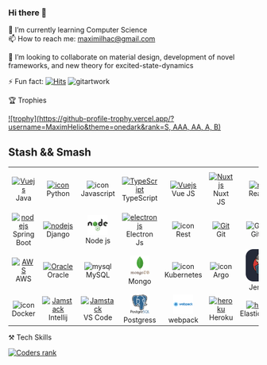 ### Hi there 👋

🌱 I’m currently learning Computer Science <br>
📫 How to reach me: maximilhac@gmail.com

👯 I’m looking to collaborate on material design, development of novel frameworks, and new theory for excited-state-dynamics

⚡ Fun fact: [![Hits](https://hits.seeyoufarm.com/api/count/incr/badge.svg?url=https%3A%2F%2Fgithub.com%2Fgosunyoung%2Fgosunyoung&count_bg=%233A7CA7&title_bg=%23D2D5D1&icon=reactos.svg&icon_color=%23C38B8B&title=hits&edge_flat=false)](https://hits.seeyoufarm.com)
![gitartwork](https://raw.githubusercontent.com/kknni/gitartwork/main/gitartwork.svg)

🏆 Trophies

[![trophy](https://github-profile-trophy.vercel.app/?username=MaximHelio&theme=onedark&rank=S, AAA, AA, A, B)](https://github.com/MaximHelio/github-profile-trophy)

## Stash && Smash

<table align="center">
    <td align="center" width="96">
      <a href="#vuejs">
        <img src="https://techstack-generator.vercel.app/java-icon.svg" width="48" height="48" alt="Vuejs" />
      </a>
      <br>Java
    </td>
    <td align="center" width="96">
      <a href="#macropower-tech">
        <img src="https://techstack-generator.vercel.app/python-icon.svg" alt="icon" width="65" height="65" />
      </a>
      <br>Python
    </td>
    <td align="center" width="96">
        <img src="https://techstack-generator.vercel.app/js-icon.svg" alt="icon" width="65" height="65" />
      <br>Javascript
    </td>
    <td align="center" width="96">
      <a href="#ts">
        <img src="https://techstack-generator.vercel.app/ts-icon.svg" width="48" height="48" alt="TypeScript" />
      </a>
      <br>TypeScript
    </td>
    <td align="center" width="96">
      <a href="#vuejs">
        <img src="https://www.vectorlogo.zone/logos/vuejs/vuejs-icon.svg" width="48" height="48" alt="Vuejs" />
      </a>
      <br>Vue JS
    </td>
     <td align="center" width="96">
      <a href="#suhailkakar-tech">
        <img src="https://www.vectorlogo.zone/logos/nuxtjs/nuxtjs-icon.svg" width="48" height="48" alt="Nuxtjs" />
      </a>
      <br>Nuxt JS
    </td>
    <td align="center"  width="96">
      <a href="https://reactjs.org/" target="_blank"> <img src="https://techstack-generator.vercel.app/react-icon.svg" alt="react" width="40" height="40"/> </a> 
      <br>React js
    </td>
    <td align="center" width="96">
      <a href="#macropower-tech">
        <img src="https://github.com/tandpfun/skill-icons/blob/main/icons/Fortran.svg" alt="icon" width="65" height="65" />
      </a>
      <br>Fortran
    </td>
</tr>

<tr>
    <td align="center"  width="96">
     <a href="https://nodejs.org" target="_blank"> <img src="https://logodix.com/logo/1614368.png" alt="nodejs" width="40" height="40"/> </a>
      <br>Spring Boot
    </td>
    <td align="center"  width="96">
     <a href="https://nodejs.org" target="_blank"> <img src="https://techstack-generator.vercel.app/django-icon.svg" alt="nodejs" width="40" height="40"/> </a>
      <br>Django
    </td>
    <td align="center"  width="96">
     <a href="https://nodejs.org" target="_blank"> <img src="https://raw.githubusercontent.com/devicons/devicon/master/icons/nodejs/nodejs-original-wordmark.svg" alt="nodejs" width="40" height="40"/> </a>
      <br>Node js
    </td>
    <td align="center"  width="96">
     <a href="https://nodejs.org" target="_blank"> <img src="https://upload.wikimedia.org/wikipedia/commons/thumb/9/91/Electron_Software_Framework_Logo.svg/256px-Electron_Software_Framework_Logo.svg.png?20190331235051" alt="electronjs" width="40" height="40"/> </a>
      <br>Electron Js
    </td>
    <td align="center" width="96">
        <img src="https://techstack-generator.vercel.app/restapi-icon.svg" alt="icon" width="65" height="65" />
      <br>Rest
    </td>
    <td align="center" width="96">
      <a href="#git" >
        <img src="https://upload.wikimedia.org/wikipedia/commons/thumb/3/3f/Git_icon.svg/1200px-Git_icon.svg.png" width="48" height="48" alt="Git" />
      </a>
      <br>Git
    </td>
    <td align="center" width="96">
        <img src="https://techstack-generator.vercel.app/github-icon.svg" width="48" height="48" alt="GitHub" />
      <br>Github
    </td>
    <td align="center"  width="96">
        <img src="https://user-images.githubusercontent.com/25181517/192108376-c675d39b-90f6-4073-bde6-5a9291644657.png" width="48" height="48" alt="GitLab" />
      <br>GitLab
    </td>
</tr>
<tr>
    <td align="center" width="96">
      <a href="#laravel">
        <img src="https://techstack-generator.vercel.app/aws-icon.svg" width="48" height="48" alt="AWS" />
      </a>
      <br>AWS
    </td>
    <td align="center" width="96">
      <a href="#laravel">
        <img src="https://e7.pngegg.com/pngimages/263/506/png-clipart-oracle-logo-illustration-oracle-database-oracle-corporation-postgresql-relational-database-management-system-oracle-logo-brand-postgresql.png" width="48" height="48" alt="Oracle" />
      </a>
      <br>Oracle
    </td>
    <td align="center" width="96">
        <img src="https://skillicons.dev/icons?i=mysql" width="48" height="48" alt="mysql" />
      <br>MySQL
    </td>
    <td align="center" width="96">
      <a href="https://www.mongodb.com/" target="_blank"> <img src="https://raw.githubusercontent.com/devicons/devicon/master/icons/mongodb/mongodb-original-wordmark.svg" alt="mongodb" width="40" height="40"/> </a>
      <br>Mongo
    </td>
    <td align="center" width="96">
      <img src="https://techstack-generator.vercel.app/kubernetes-icon.svg" alt="icon" width="65" height="65" />
      <br>Kubernetes
    </td>
    <td align="center" width="96">
      <img src="https://techstack-generator.vercel.app/testinglibrary-icon.svg" alt="icon" width="65" height="65" />
      <br>Argo
    </td>
    <td align="center" width="96">
      <img src="https://github.com/tandpfun/skill-icons/blob/main/icons/Jenkins-Dark.svg" alt="icon" width="65" height="65" />
      <br>Jenkins
    </td>
    <td align="center" width="96">
      <img src="https://skillicons.dev/icons?i=redis" width="48" height="48" alt="redis" />
      <br>redis
    </td>
 </tr>
<tr>
    <td align="center" width="96">
        <img src="https://techstack-generator.vercel.app/docker-icon.svg" alt="icon" width="65" height="65" />
      <br>Docker
    </td>
    <td align="center"  width="96">
      <a href="#vscode">
        <img src="https://upload.wikimedia.org/wikipedia/commons/9/9c/IntelliJ_IDEA_Icon.svg" width="48" height="48" alt="Jamstack" />
      </a>
      <br>Intellij
    </td>
    <td align="center"  width="96">
      <a href="#vscode">
        <img src="https://upload.wikimedia.org/wikipedia/commons/9/9a/Visual_Studio_Code_1.35_icon.svg" width="48" height="48" alt="Jamstack" />
      </a>
      <br>VS Code
    </td>
      <td align="center" width="96">
      <a href="https://www.postgresql.org" target="_blank"> <img src="https://raw.githubusercontent.com/devicons/devicon/master/icons/postgresql/postgresql-original-wordmark.svg" alt="postgresql" width="40" height="40"/> </a> 
      <br>Postgress
    </td>
      <td align="center" width="96">
      <a href="https://webpack.js.org" target="_blank"> <img src="https://raw.githubusercontent.com/devicons/devicon/d00d0969292a6569d45b06d3f350f463a0107b0d/icons/webpack/webpack-original-wordmark.svg" alt="webpack" width="40" height="40"/> </a> 
      <br>webpack
    </td>
    <td align="center" width="96">
      <a href="https://heroku.com" target="_blank"> <img src="https://www.vectorlogo.zone/logos/heroku/heroku-icon.svg" alt="heroku" width="40" height="40"/> </a></a> 
      <br>Heroku
    </td>
    <td align="center" width="96">
      <a href="" target="_blank"> <img src="https://cdn.freebiesupply.com/logos/large/2x/elasticsearch-logo-png-transparent.png" alt="heroku" width="40" height="40"/> </a></a> 
      <br>Elasticsearch
    </td>
    <td align="center" width="96">
      <a href="" target="_blank"> <img src="https://techstack-generator.vercel.app/nginx-icon.svg" alt="heroku" width="40" height="40"/> </a></a> 
      <br>Nginx
    </td>
  </tr>

</table>

⚒️ Tech Skills

[![Coders rank](https://cr-skills-chart-widget.azurewebsites.net/api/api?username=MaximHelio)](https://profile.codersrank.io/user/MaximHelio)

<!--

Here are some ideas to get you started:
Hello! 

- 🔭 I’m currently working on ...
- 🌱 I’m currently learning web
- 👯 I’m looking to collaborate on ...
- 🤔 I’m looking for help with ...
- 💬 I'm interested in chemoinformatics
- 😄 Pronouns: ...
-->
